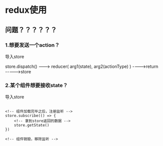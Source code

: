 # redux使用

## 问题？？？？？？

### 1.想要发送一个action？

导入store

store.dispatch() ---> reducer( arg1(state), arg2(actionType) ) ---->return ----->store


### 2.某个组件想要接收state？

导入store

```

<!-- 组件加载完毕之后，注册监听 -->
store.subscribe(() => {
    <!-- 拿到store返回的数据 -->
    store.getState()
})

<!-- 组件销毁，移除监听 -->

```


